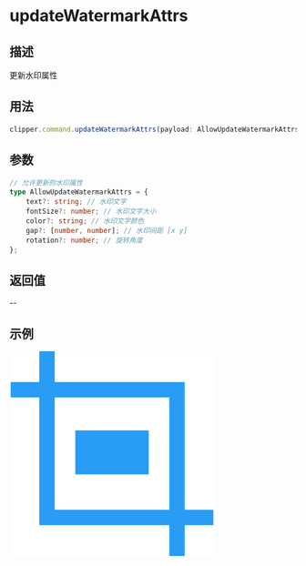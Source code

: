 # updateWatermarkAttrs

<backTop />

## 描述

更新水印属性

## 用法

```ts
clipper.command.updateWatermarkAttrs(payload: AllowUpdateWatermarkAttrs);
```

## 参数

```ts
// 允许更新的水印属性
type AllowUpdateWatermarkAttrs = {
	text?: string; // 水印文字
	fontSize?: number; // 水印文字大小
	color?: string; // 水印文字颜色
	gap?: [number, number]; // 水印间距 [x y]
	rotation?: number; // 旋转角度
};
```

## 返回值

--

## 示例

<img src='/public/logo.svg'/>
